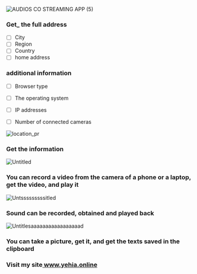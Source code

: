 ![AUDIOS CO  STREAMING APP (5)](https://user-images.githubusercontent.com/42983220/77708579-20f50d00-6fd1-11ea-9819-89028df57d2f.png)


### Get_ the full address

- [ ] City
- [ ] Region
- [ ] Country
- [ ] home address
### additional **information**
- [ ] Browser type
- [ ] The operating system
- [ ] IP addresses
- [ ] Number of connected cameras


![location_pr](https://user-images.githubusercontent.com/42983220/77339193-1833db00-6d34-11ea-8b9f-3dd96155a6f9.jpg)
### Get the information
![Untitled](https://user-images.githubusercontent.com/42983220/77340915-a4470200-6d36-11ea-94eb-f3b7c6274e26.png)
### You can record a video from the camera of a phone or a laptop, get the video, and play it
![Untsssssssssitled](https://user-images.githubusercontent.com/42983220/77342072-529f7700-6d38-11ea-9868-243d9e95ce77.png)

### Sound can be recorded, obtained and played back
![Untitlesaaaaaaaaaaaaaaaaad](https://user-images.githubusercontent.com/42983220/77342604-1ddfef80-6d39-11ea-8b7f-db1058e58c67.png)
### You can take a picture, get it, and get the texts saved in the clipboard

### Visit my site[ www.**yehia.online**](https://www.yehia.online)

